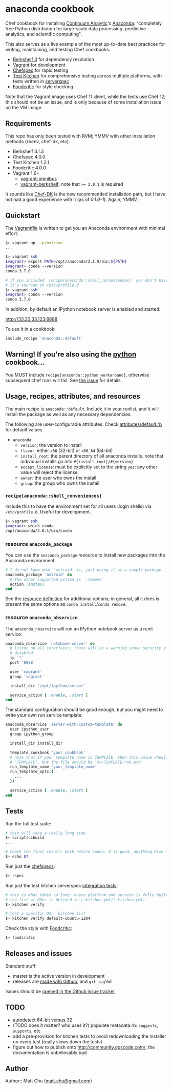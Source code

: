 # anaconda cookbook

Chef cookbook for installing [Continuum Analytic](http://continuum.io/)'s
[Anaconda](https://store.continuum.io/cshop/anaconda/): "completely free Python
distribution for large-scale data processing, predictive analytics, and
scientific computing".

This also serves as a live example of the most up-to-date best practices for
writing, maintaining, and testing Chef cookbooks:

- [Berkshelf 3](http://berkshelf.com/) for dependency resolution
- [Vagrant](https://www.vagrantup.com) for development
- [Chefspec](https://github.com/sethvargo/chefspec) for rapid testing
- [Test Kitchen](https://github.com/test-kitchen/test-kitchen) for
comprehensive testing across multiple platforms, with tests written in
[serverspec](http://serverspec.org/)
- [Foodcritic](http://acrmp.github.io/foodcritic/) for style checking

Note that the Vagrant image uses Chef 11 client, while the tests use Chef 12;
this should not be an issue, and is only because of some installation issue on
the VM image.

## Requirements

This repo has only been tested with RVM; YMMV with other installation methods
(rbenv, chef-dk, etc).

- Berkshelf 3.1.3
- Chefspec 4.0.0
- Test Kitchen 1.2.1
- Foodcritic 4.0.0
- Vagrant 1.6+
  - [vagrant-omnibus](https://github.com/schisamo/vagrant-omnibus)
  - [vagrant-berkshelf](https://github.com/berkshelf/vagrant-berkshelf): note
    that `>= 2.0.1` is required

It sounds like [Chef-DK](http://www.getchef.com/downloads/chef-dk/) is the new
recommended installation path, but I have not had a good experience with it (as
of *0.1.0-1*). Again, YMMV.

## Quickstart

The [Vagrantfile](Vagrantfile) is written to get you an Anaconda environment
with minimal effort:

```bash
$> vagrant up --provision
...

$> vagrant ssh
$vagrant> export PATH=/opt/anaconda/2.1.0/bin:${PATH}
$vagrant> conda --version
conda 3.7.0

# if you included `recipe[anaconda::shell_conveniences]` you don't have to do anything;
# it's sourced in /etc/profile.d
$> vagrant ssh
$vagrant> conda --version
conda 3.7.0
```

In addition, by default an IPython notebook server is enabled and started:

  http://33.33.33.123:8888

To use it in a cookbook:

```ruby
include_recipe 'anaconda::default'
```

## Warning! If you're also using the [python](https://github.com/poise/python) cookbook...

You MUST include `recipe[anaconda::python_workaround]`, otherwise subsequent
chef runs will fail. See [the
issue](https://github.com/thmttch/chef-continuum-anaconda/issues/12) for
details.

## Usage, recipes, attributes, and resources

The main recipe is `anaconda::default`. Include it in your runlist, and it will
install the package as well as any necessary dependencies.

The following are user-configurable attributes. Check
[attributes/default.rb](attributes/default.rb) for default values.

- `anaconda`
  - `version`: the version to install
  - `flavor`: either `x86` (32-bit) or `x86_64` (64-bit)
  - `install_root`: the parent directory of all anaconda installs. note that
    individual installs go into `#{install_root}/#{version}`
  - `accept_license`: must be explicitly set to the string `yes`; any other
    value will reject the license.
  - `owner`: the user who owns the install
  - `group`: the group who owns the install

### `recipe[anaconda::shell_conveniences]`

Include this to have the environment set for all users (login shells) via
`/etc/profile.d`.  Useful for development.

```bash
$> vagrant ssh
$vagrant> which conda
/opt/anaconda/2.0.1/bin/conda
```

### resource `anaconda_package`

You can use the `anaconda_package` resource to install new packages into the
Anaconda environment:

```ruby
# I do not know what 'astroid' is, just using it as a sample package
anaconda_package 'astroid' do
  # the other supported action is `:remove`
  action :install
end
```

See the [resource definition](resources/package.rb) for additional options; in
general, all it does is present the same options as `conda install`/`conda
remove`.

### resource `anaconda_nbservice`

The `anaconda_nbservice` will run an IPython notebook server as a runit
service:

```ruby
anaconda_nbservice 'notebook-server' do
  # listen on all interfaces; there will be a warning since security is
  # disabled
  ip '*'
  port '8888'

  user 'vagrant'
  group 'vagrant'

  install_dir '/opt/ipython/server'

  service_action [ :enable, :start ]
end
```

The standard configuration should be good enough, but you might need to write
your own run service template:

```ruby
anaconda_nbservice 'server-with-custom-template' do
  user ipython_user
  group ipython_group

  install_dir install_dir

  template_cookbook 'your_cookbook'
  # note that if your template name is TEMPLATE, then this value should be
  # 'TEMPLATE", but the file should be 'sv-TEMPLATE-run.erb'
  run_template_name 'your_template_name'
  run_template_opts({
    ...
  })

  service_action [ :enable, :start ]
end
```

## Tests

Run the full test suite:

```bash
# this will take a really long time
$> script/cibuild
...

# check the final result; bash return codes: 0 is good, anything else is not
$> echo $?
```

Run just the [chefspecs](spec/default_spec.rb):

```bash
$> rspec
```

Run just the test kitchen serverspec [integration
tests](test/integration/default/serverspec/default_spec.rb):

```bash
# this is what takes so long: every platform and version is fully built in vagrant
# the list of OSes is defined in [.kitchen.yml](.kitchen.yml)
$> kitchen verify

# test a specific OS; `kitchen list`
$> kitchen verify default-ubuntu-1204
```

Check the style with [Foodcritic](http://acrmp.github.io/foodcritic/):

```bash
$> foodcritic
```

## Releases and issues

Standard stuff:

- master is the active version in development
- releases are [made with
  Github](https://github.com/thmttch/chef-continuum-anaconda/releases), and
  `git tag`'ed

Issues should be [opened in the Github issue
tracker](https://github.com/thmttch/chef-continuum-anaconda/issues)

## TODO

- autodetect 64-bit versus 32
- (TODO does it matter? who uses it?) populate metadata.rb: `suggests`,
  `supports`, etc
- add a pre-provision for kitchen tests to avoid redownloading the installer on
  every test (really slows down the tests)
- figure out how to publish onto http://community.opscode.com/; the
  documentation is unbelievably bad

## Author

Author:: Matt Chu (matt.chu@gmail.com)
